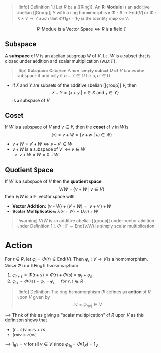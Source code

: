 
>[!info] Definition 1.1
>Let $R$ be a [[Ring]]. An **R-Module** is an additive abelian [[Group]] $V$ with a ring homomorphism $\Phi: \mathbb{R} \to \text{End}(V)$ or $\Phi: \mathbb{R} \times V \to V$ such that $\Phi(1_R) = 1_V$ is the identity map on $V$.

$$R\text{-Module is a Vector Space} \iff R\text{   is a field  } \mathbb{F}$$


## Subspace

A **subspace** of $V$ is an abelian subgroup $W$ of $V$. I.e. $W$ is a subset that is closed under addition and scalar multiplication (w.r.t $\mathbb{F}$).

>[!tip] Subspace Criterion
>A non-empty subset $U$ of $V$ is a vector subspace if and only if $u - u' \in U$ for $u,u'\in U$.

- if $X$ and $Y$ are subsets of the additive abelian [[group]] $V$, then $$X + Y = \{x+ y \:|\: x \in X \text{ and } y \in Y\}$$is a subspace of $V$




## Coset

If $W$ is a subspace of $V$ and $v \in V$, then the **coset** of $v$ in $W$ is 
$$[v] =v + W = \{v+w \:|\: \omega \in W\}$$

- $v + W = v'+ W \iff v - v' \in W$ 
- $v + W$ is a subspace of $V$ $\iff v \in W$ 
	- $v + W = W = 0 + W$



## Quotient Space

If $W$ is a subspace of $V$ then the **quotient space** 
$$V / W = \{v + W \:|\: v \in V\}$$
then $V / W$ is a $\mathbb{F}-$vector space with
- **Vector Addition:** $(v + W) + (v' + W) = (v + v') + W$ 
- **Scalar Multiplication:** $\lambda(v + W) = (\lambda v) + W$

>[!warning] $V / W$ is an additive abelian [[group]] under vector addition under Definition 1.1. $\Phi: \mathbb{F} \to \text{End}(V / W)$ is simply scalar multiplication.

# Action

For $r \in R$, let $\varphi_{r}= \Phi(r) \in \text{End}(V)$. Then $\varphi_{r}: V\to V$ is a homomorphism. Since $\Phi$ is a [[Ring]] homomorphism
1. $\varphi_{r+s} = \Phi(r+s) = \Phi(r) + \Phi(s) = \varphi_{r}+ \varphi_s$ 
2. $\varphi_{rs} = \Phi(rs) = \varphi_{r}\circ \varphi_{s}\quad$   for $r,s\in R$ 


>[!info] Definition
> The ring homomorphism $\Phi$ defines an **action** of $R$ upon $V$ given by
> $$rv = \varphi_{r(v)}\in V$$

--> Think of this as giving a "scalar multiplication" of $R$ upon $V$ as this definition shows that 
- $(r+s)v = rv + rs$
- $(rs)v = r(sv)$ 

--> $1_{R} v = v$   for all $v \in V$ since  $\varphi_{1_{R}} = \Phi(1_{R})= 1_V$ 







